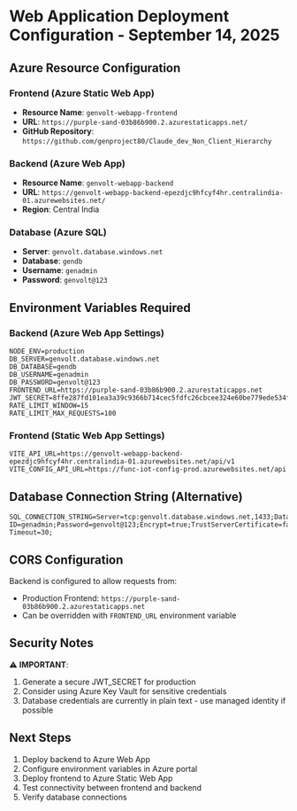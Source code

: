 # Web Application Deployment Configuration - September 14, 2025

## Azure Resource Configuration

### Frontend (Azure Static Web App)
- **Resource Name**: `genvolt-webapp-frontend`
- **URL**: `https://purple-sand-03b86b900.2.azurestaticapps.net/`
- **GitHub Repository**: `https://github.com/genproject80/Claude_dev_Non_Client_Hierarchy`

### Backend (Azure Web App)
- **Resource Name**: `genvolt-webapp-backend`
- **URL**: `https://genvolt-webapp-backend-epezdjc9hfcyf4hr.centralindia-01.azurewebsites.net/`
- **Region**: Central India

### Database (Azure SQL)
- **Server**: `genvolt.database.windows.net`
- **Database**: `gendb`
- **Username**: `genadmin`
- **Password**: `genvolt@123`

## Environment Variables Required

### Backend (Azure Web App Settings)
```
NODE_ENV=production
DB_SERVER=genvolt.database.windows.net
DB_DATABASE=gendb
DB_USERNAME=genadmin
DB_PASSWORD=genvolt@123
FRONTEND_URL=https://purple-sand-03b86b900.2.azurestaticapps.net
JWT_SECRET=8ffe287fd101ea3a39c9366b714cec5fdfc26cbcee324e60be779ede534f29eb1fa8279362a52865b0857dfea0b2ba38f50222d6c62d8ff5856feba5bab78c27
RATE_LIMIT_WINDOW=15
RATE_LIMIT_MAX_REQUESTS=100
```

### Frontend (Static Web App Settings)
```
VITE_API_URL=https://genvolt-webapp-backend-epezdjc9hfcyf4hr.centralindia-01.azurewebsites.net/api/v1
VITE_CONFIG_API_URL=https://func-iot-config-prod.azurewebsites.net/api
```

## Database Connection String (Alternative)
```
SQL_CONNECTION_STRING=Server=tcp:genvolt.database.windows.net,1433;Database=gendb;User ID=genadmin;Password=genvolt@123;Encrypt=true;TrustServerCertificate=false;Connection Timeout=30;
```

## CORS Configuration
Backend is configured to allow requests from:
- Production Frontend: `https://purple-sand-03b86b900.2.azurestaticapps.net`
- Can be overridden with `FRONTEND_URL` environment variable

## Security Notes
⚠️ **IMPORTANT**:
1. Generate a secure JWT_SECRET for production
2. Consider using Azure Key Vault for sensitive credentials
3. Database credentials are currently in plain text - use managed identity if possible

## Next Steps
1. Deploy backend to Azure Web App
2. Configure environment variables in Azure portal
3. Deploy frontend to Azure Static Web App
4. Test connectivity between frontend and backend
5. Verify database connections